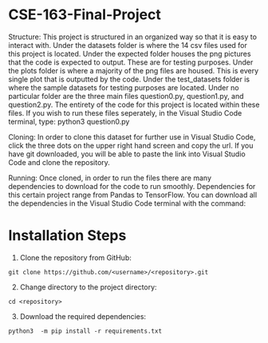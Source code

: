 # CSE-163-Final-Project

Structure:
This project is structured in an organized way so that it is easy to interact with. Under the datasets folder is where the 14 csv files used for this project is located. Under the expected folder houses the png pictures that the code is expected to output. These are for testing purposes. Under the plots folder is where a majority of the png files are housed. This is every single plot that is outputted by the code. Under the test_datasets folder is where the sample datasets for testing purposes are located. Under no particular folder are the three main files question0.py, question1.py, and question2.py. The entirety of the code for this project is located within these files. If you wish to run these files seperately, in the Visual Studio Code terminal, type: python3 question0.py

Cloning:
In order to clone this dataset for further use in Visual Studio Code, click the three dots on the upper right hand screen and copy the url. If you have git downloaded, you will be able to paste the link into Visual Studio Code and clone the repository. 

Running:
Once cloned, in order to run the files there are many dependencies to download for the code to run smoothly. Dependencies for this certain project range from Pandas to TensorFlow. You can download all the dependencies in the Visual Studio Code terminal with the command: 

# Installation Steps

1. Clone the repository from GitHub:

```
git clone https://github.com/<username>/<repository>.git
```

2. Change directory to the project directory:

```
cd <repository>
```

3. Download the required dependencies:

```
python3  -m pip install -r requirements.txt
```

